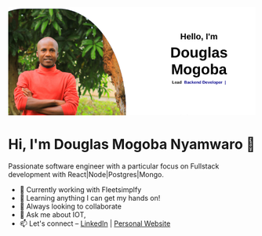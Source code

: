 ![Douglas Mogoba](https://raw.githubusercontent.com/mogobanyamwaro/mogobanyamwaro/main/header.png)

# Hi, I'm Douglas Mogoba Nyamwaro 👋

Passionate software engineer with a particular focus on Fullstack development with React|Node|Postgres|Mongo.

- 🔭 Currently working with Fleetsimplfy
- 🌱 Learning anything I can get my hands on!
- 👯 Always looking to collaborate
- 💬 Ask me about IOT,
- 📫 Let's connect – [LinkedIn](https://www.linkedin.com/in/douglas-nyamwaro-993517192) | [Personal Website](https://www.douglasmogoba.com)
